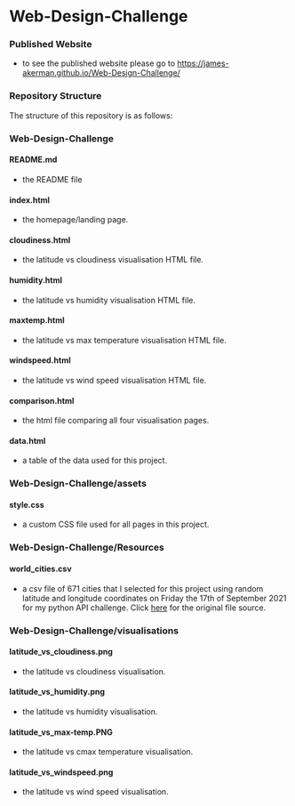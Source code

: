 # Web-Design-Challenge

### Published Website
- to see the published website please go to https://james-akerman.github.io/Web-Design-Challenge/

### Repository Structure
The structure of this repository is as follows:

### Web-Design-Challenge
#### README.md
- the README file
#### index.html
- the homepage/landing page.
#### cloudiness.html
- the latitude vs cloudiness visualisation HTML file.
#### humidity.html
- the latitude vs humidity visualisation HTML file.
#### maxtemp.html
- the latitude vs max temperature visualisation HTML file.
#### windspeed.html
- the latitude vs wind speed visualisation HTML file.
#### comparison.html
- the html file comparing all four visualisation pages. 
#### data.html
- a table of the data used for this project.

### Web-Design-Challenge/assets
#### style.css
- a custom CSS file used for all pages in this project.

### Web-Design-Challenge/Resources
#### world_cities.csv
- a csv file of 671 cities that I selected for this project using random latitude and longitude coordinates on Friday the 17th of September 2021 for my python API challenge. Click [here](https://github.com/James-Akerman/python-api-challenge) for the original file source.

### Web-Design-Challenge/visualisations
#### latitude_vs_cloudiness.png
- the latitude vs cloudiness visualisation.
#### latitude_vs_humidity.png
- the latitude vs humidity visualisation.
#### latitude_vs_max-temp.PNG 
- the latitude vs cmax temperature visualisation.
#### latitude_vs_windspeed.png
- the latitude vs wind speed visualisation.

